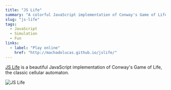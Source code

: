 ```yaml
---
title: "JS Life"
summary: "A colorful JavaScript implementation of Conway's Game of Life for the browser."
slug: "js-life"
tags:
  - JavaScript
  - Simulation
  - Fun
links:
  - label: "Play online"
    href: "http://machadolucas.github.io/jslife/"
---
```


[JS Life](http://machadolucas.github.io/jslife/ "Click to access JS Life") is a beautiful JavaScript implementation of Conway's Game of Life, the classic cellular automaton.

![JS Life](/projects/jslife.jpg)
